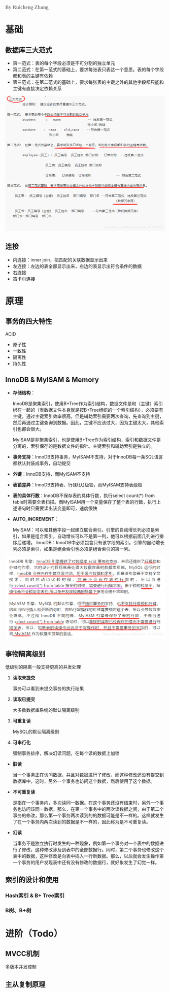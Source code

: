 ### <font size=3pt face="MV Boli" color="gray">By Ruicheng Zhang</font>

# 基础

## 数据库三大范式

-   第一范式：表的每个字段必须是不可分割的独立单元
-   第二范式：在第一范式的基础上，要求每张表只表达一个意思。表的每个字段都和表的主键有依赖
-   第三范式：在第二范式的基础上，要求每张表的主键之外的其他字段都只能和主键有直接决定依赖关系

![三大范式](img/%E4%B8%89%E5%A4%A7%E8%8C%83%E5%BC%8F.png)


## 连接

- 内连接：inner join，把匹配的关联数据显示出来
- 左连接：左边的表全部显示出来，右边的表显示出符合条件的数据
- 右连接
- 笛卡尔连接

# 原理

## 事务的四大特性

ACID

-   原子性
-   一致性
-   隔离性
-   持久性


## InnoDB & MyISAM & Memory

-   **存储结构**：

    InnoDB是聚集索引，使用B+Tree作为索引结构，数据文件是和（主键）索引绑在一起的（表数据文件本身就是按B+Tree组织的一个索引结构），必须要有主键，通过主键索引效率很高。但是辅助索引需要两次查询，先查询到主键，然后再通过主键查询到数据。因此，主键不应该过大，因为主键太大，其他索引也都会很大。

    MyISAM是非聚集索引，也是使用B+Tree作为索引结构，索引和数据文件是分离的，索引保存的是数据文件的指针。主键索引和辅助索引是独立的。

-   **事务支持**：InnoDB支持事务，MyISAM不支持，对于InnoDB每一条SQL语言都默认封装成事务，自动提交

-   **外键**：InnoDB支持，而MyISAM不支持

-   **表锁差异**：InnoDB支持表、行(默认)级锁，而MyISAM支持表级锁

-   **表的具体行数**：InnoDB不保存表的具体行数，执行select count(\*) from table时需要全表扫描。而MyISAM用一个变量保存了整个表的行数，执行上述语句时只需要读出该变量即可，速度很快

-   **AUTO_INCREMENT**：

    MyISAM：可以和其他字段一起建立联合索引。引擎的自动增长列必须是索引，如果是组合索引，自动增长可以不是第一列，他可以根据前面几列进行排序后递增。
    InnoDB：InnoDB中必须包含只有该字段的索引。引擎的自动增长列必须是索引，如果是组合索引也必须是组合索引的第一列。

![存储引擎](img/%E5%AD%98%E5%82%A8%E5%BC%95%E6%93%8E.png)



## 事物隔离级别

低级别的隔离一般支持更高的并发处理

1.   **读取未提交**

     事务可以看到未提交事务的执行结果

2.   **读取已提交**

     大多数数据库系统的默认隔离级别

3.   **可重复读**

     MySQL的默认隔离级别

4.   **可串行化**

     强制事务排序，解决幻读问题，在每个读的数据上加锁



-   **脏读**

    当一个事务正在访问数据，并且对数据进行了修改，而这种修改还没有提交到数据库中，这时，另外一个事务也访问这个数据，然后使用了这个数据。

-   **不可重复读**

    是指在一个事务内，多次读同一数据。在这个事务还没有结束时，另外一个事务也访问该同一数据。那么，在第一个事务中的两次读数据之间，由于第二个事务的修改，那么第一个事务两次读到的的数据可能是不一样的。这样就发生了在一个事务内两次读到的数据是不一样的，因此称为是不可重复读。

-   **幻读**

    当事务不是独立执行时发生的一种现象，例如第一个事务对一个表中的数据进行了修改，这种修改涉及到表中的全部数据行。同时，第二个事务也修改这个表中的数据，这种修改是向表中插入一行新数据。那么，以后就会发生操作第一个事务的用户发现表中还有没有修改的数据行，就好象发生了幻觉一样。





## 索引的设计和使用

### Hash索引 & B+ Tree索引

### B树、B+树





# 进阶（Todo）

## MVCC机制

多版本并发控制




## 主从复制原理
